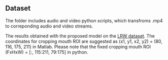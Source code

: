 ## Dataset

The folder includes audio and video python scripts, which transfroms .mp4 to correponding audio and video streams.

The results obtained with the proposed model on the [LRW dataset](http://www.robots.ox.ac.uk/~vgg/data/lip_reading/lrw1.html). The coordinates for cropping mouth ROI are suggested as (x1, y1, x2, y2) = (80, 116, 175, 211) in Matlab. Please note that the fixed cropping mouth ROI (FxHxW) = [:, 115:211, 79:175] in python.
